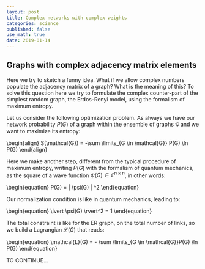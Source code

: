 ```yaml
---
layout: post
title: Complex networks with complex weights
categories: science
published: false
use_math: true
date: 2019-01-14
---
```


Graphs with complex adjacency matrix elements
---------------------------------------------

Here we try to sketch a funny idea. What if we allow complex numbers populate the adjacency matrix of a graph?
What is the meaning of this? To solve this question here we try to formulate the complex counter-part of the simplest random graph, the Erdos-Renyi model, using the formalism of maximum entropy.

Let us consider the following optimization problem. As always we have our network probability $P(G)$ of a graph within the ensemble of graphs $\mathcal{G}$
 and we want to maximize its entropy:

\begin{align}
S(\mathcal{G}) = -\sum \limits_{G \in \mathcal{G}} P(G) \ln P(G)
\end{align}

Here we make another step, different from the typical procedure of maximum entropy, writing $P(G)$ with the formalism of quantum mechanics, as the square of a wave function $\psi(G) \in \mathbb{C}^{n\times n}$, in other words:

\begin{equation}
P(G) = | \psi(G) | ^2
\end{equation}

Our normalization condition is like in quantum mechanics, leading to:

\begin{equation}
\lvert \psi(G) \rvert^2 = 1
\end{equation}

The total constraint is like for the ER graph, on the total number of links, so we build a Lagrangian $\mathcal{L}(G)$ that reads:

\begin{equation}
\mathcal{L}(G) = - \sum \limits_{G \in \mathcal{G}}P(G) \ln P(G) 
\end{equation}


TO CONTINUE...
